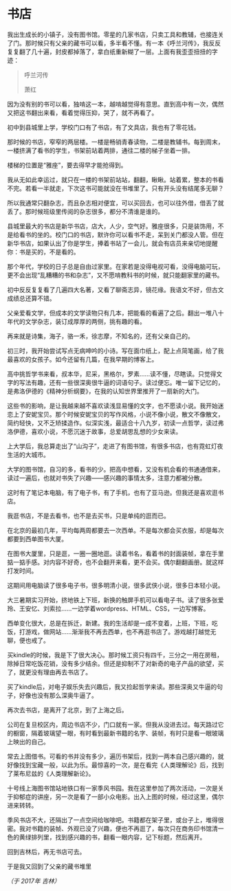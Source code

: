 # 书店

我出生成长的小镇子，没有图书馆。零星的几家书店，只卖工具和教辅，也接连关了门。那时候只有父亲的藏书可以看，多半看不懂。有一本《呼兰河传》，我反反复复翻了几十遍，封皮都掉落了，拿白纸重新糊了一层。上面有我歪歪扭扭的字迹：

> 呼兰河传
>
> 萧红

因为没有别的书可以看，独啃这一本，越啃越觉得有意思。直到高中有一次，偶然又把这书翻出来看，看着觉得压抑，哭了，就不再看了。

初中到县城里上学，学校门口有了书店，有了文具店，我也有了零花钱。

那时候的书店，窄窄的两层楼。一楼是畅销青春读物，二楼是教辅书。每到周末，一楼挤满了看书的学生，书架前站着两排，通往二楼的梯子坐着一排。

楼梯的位置是“雅座”，要去得早才能抢得到。

我从无如此幸运过，就只在一楼的书架前站站，翻翻，瞅瞅。站着累，整本的书看不完。若看一半就走，下次这书可能就没在书堆里了。只有开头没有结尾多无聊？

所以我通常只翻杂志，而且杂志相对便宜，可以买回去，也可以往外借，借丢了就丢了。那时候班级里传阅的杂志很多，都分不清谁是谁的。

县城里最大的书店是新华书店，店大，人少，空气好。雅座很多，只是装饰用，不是给看书的坐的。校门口的书店，默许你可以看书不走，呆到关门都没人管。但在新华书店，如果认出了你是学生，捧着书站了一会儿，就会有店员来亲切地提醒你：书是买的，不是看的。

那个年代，学校的日子总是自由过家里。在家若是没得电视可看，没得电脑可玩，更不会出现“乱糟糟的书和杂志”，又不愿啃教科书的时候，就只能翻家里的藏书。

初中反反复复看了几遍四大名著，又看了聊斋志异，镜花缘。我语文不好，但古文成绩总还算不错。

父亲爱看文学，但成本的文学读物只有几本，把能看的看遍了之后。翻出一堆八十年代的文学杂志，装订成厚厚的两侧，挑有趣的看。

再来就是诗集，海子，骆一禾，徐志摩，不知名的，还有父亲自己的。

初三时，我开始尝试写点无病呻吟的小诗。写在面巾纸上，配上点简笔画，给了我最喜欢的女孩子。如今还留有几篇，在我早期的博客上。

高中挑哲学书来看，叔本华，尼采，黑格尔，罗素……读不懂，尽瞎读。只觉得文字的写法有趣，还有一些很深奥很牛逼的词语句子。读过便忘。唯一留下记忆的，是弗洛伊德的《精神分析纲要》，在我的认知世界里推开了一扇新的大门。

这些书的影响，是让我越来越不喜欢读浅显易懂的文字，也不愿读小说。我开始迷恋上了安妮宝贝。那个时候安妮宝贝的写作风格，小说不像小说，散文不像散文，简约轻快，又不乏矫揉造作。似深实浅，最适合十八九岁，初读一点哲学，读过弗洛伊德，喜欢小说，不愿沉迷于故事，总爱胡思乱想的少女来读。

上大学后，我总算走出了“山沟子”，走进了有图书馆，有很多书店，也有霓虹灯夜生活的大城市。

大学的图书馆，自习的多，看书的少。把高中想看，又没有机会看的书通通借来，读过一遍后，也就对书失了兴趣——感兴趣的事情太多，注意力都被分散。

这时有了笔记本电脑，有了电子书，有了手机，也有了亚马逊。但我还是喜欢逛书店。

我逛书店，不是去看书，也不是去买书，只是单纯的逛而已。

在北京的最初几年，平均每两周都要去一次西单。不是每次都会买衣服，却是每次都要到西单图书大厦。

在图书大厦里，只是逛，一圈一圈地逛。读着书名，看着书的封面装帧，拿在手里掂一掂手感。对内容不好奇，也不会翻开来看，更不会买。偶尔翻翻画册。就这样打发时间。

这期间用电脑读了很多电子书，很多明清小说，很多武侠小说，很多日本轻小说。

大三暑期实习开始，挤地铁上下班，新换的触屏手机可以看电子书。读了很多张爱玲、王安忆、刘索拉……一边学着wordpress、HTML、CSS，一边写博客。

西单变化很大，总是在拆迁，新建。我的生活却是一成不变着，上班，下班，吃饭，打游戏，做网站……渐渐我不再去西单，也不再逛书店了。游戏越打越觉无聊，便也戒了。

买kindle的时候，我是下了很大决心。那时候工资只有四千，三分之一用在房租，除掉日常吃饭花销，没有多少结余。但还是抑制不了对新奇的电子产品的欲望，买了，就更没有理由再去书店了。

买了kindle后，对电子娱乐失去兴趣后，我又捡起哲学来读。那些深奥又牛逼的句子，好像也没有那么深奥牛逼了。

再次去书店，是离开了北京，到了上海之后。

公司在复旦校区内，周边书店不少，门口就有一家。但我从没进去过。每天路过它的橱窗，隔着玻璃望一眼，有时看到最新书籍的名字、装帧，有时只是看一眼玻璃上映出的自己。

常去上图借书。可看的书并没有多少，遍历书架后，找到一两本自己感兴趣的，就好像找到宝藏一般，以此为乐。最惊喜的一次，是在看完《人类理解论》后，找到了莱布尼兹的《人类理解新论》。

十号线上海图书馆站地铁口有一家季风书园。我在这里参加了两次活动，一次是关于抑郁症的讲座，另一次是看了一部小众电影。出入上图的时候，经过这里，偶尔进来转转。

季风书店不大，还隔出了一点空间给咖啡吧。书籍都在架子里，或台子上，堆得很密。我对书籍的装帧、外观已没了兴趣，便也不再逛了，每次只在商务印书馆清一色的黄绿排列里，找到感兴趣的书，翻看一眼内容，记下标题，然后离开。

回到吉林后，再无书店可去。

于是我又回到了父亲的藏书堆里

*（于 2017年 吉林）*